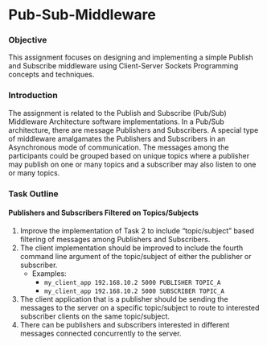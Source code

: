 # Pub-Sub-Middleware

### Objective
This assignment focuses on designing and implementing a simple Publish and Subscribe middleware using Client-Server Sockets Programming concepts and techniques.

### Introduction
The assignment is related to the Publish and Subscribe (Pub/Sub) Middleware Architecture software implementations. In a Pub/Sub architecture, there are message Publishers and Subscribers. A special type of middleware amalgamates the Publishers and Subscribers in an Asynchronous mode of communication. The messages among the participants could be grouped based on unique topics where a publisher may publish on one or many topics and a subscriber may also listen to one or many topics.

### Task Outline

#### Publishers and Subscribers Filtered on Topics/Subjects
1. Improve the implementation of Task 2 to include “topic/subject” based filtering of messages among Publishers and Subscribers.
2. The client implementation should be improved to include the fourth command line argument of the topic/subject of either the publisher or subscriber.
   - Examples:
     - `my_client_app 192.168.10.2 5000 PUBLISHER TOPIC_A`
     - `my_client_app 192.168.10.2 5000 SUBSCRIBER TOPIC_A`
3. The client application that is a publisher should be sending the messages to the server on a specific topic/subject to route to interested subscriber clients on the same topic/subject.
4. There can be publishers and subscribers interested in different messages connected concurrently to the server.
